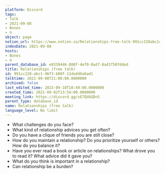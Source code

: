 ```yaml
---
platform: Discord
tags:
- Talk
- 2021-09-08
- Bones
- π
object: page
notion_url: https://www.notion.so/Relationships-free-talk-991cc228abc146f3b08f11dedd6a6ad1
indexDate: 2021-09-08
hosts:
- Bones
- π
parent_database_id: e9339446-880f-4ef0-8ad7-8ad1f507dded
title: Relationships (free talk)
id: 991cc228-abc1-46f3-b08f-11dedd6a6ad1
talktime: 2021-09-08T21:00:00.0000000
archived: false
last_edited_time: 2023-09-18T10:49:00.0000000
created_time: 2021-09-02T13:54:00.0000000
meeting_link: https://discord.gg/vE7QUXGDnS
parent_type: database_id
name: Relationships (free talk)
language_level: No limit
---
```



   - What challenges do you face?
   - What kind of relationship advices you get often?
   - Do you have a clique of friends you are still close?
   - How do you maintain a relationship? Do you prioritize yourself or others? How do you balance it?
   - Have you ever read a book or article on relationships? What drove you to read it? What advice did it gave you?
   - What do you think is important in a relationship?
   - Can relationship be a burden?










